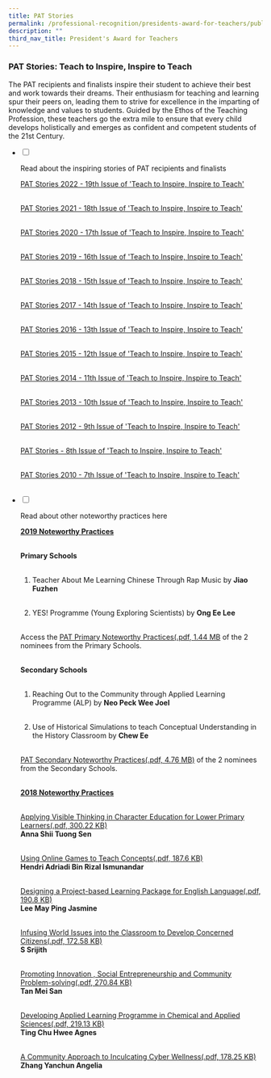 ```yaml
---
title: PAT Stories
permalink: /professional-recognition/presidents-award-for-teachers/publication/
description: ""
third_nav_title: President's Award for Teachers
---
```

### PAT Stories: Teach to Inspire, Inspire to Teach

The PAT recipients and finalists inspire their student to achieve their best and work towards their dreams. Their enthusiasm for teaching and learning spur their peers on, leading them to strive for excellence in the imparting of knowledge and values to students.&nbsp;Guided by the Ethos of the Teaching Profession, these teachers go the extra mile to ensure that every child develops holistically and emerges as confident and competent students of the 21st&nbsp;Century.


<ul class="jekyllcodex_accordion">  
  
<li>  
  
<input id="accordion1" type="checkbox">  
  
<label for="accordion1">Read about the inspiring stories of PAT recipients and finalists</label>  
  
<div>  
  
<p>
	
<a href="https://drive.google.com/file/d/1bVsGmEy0ISl13YDcHQUwm0gw6XWZmv_S/view?usp=sharing">PAT Stories 2022 - 19th Issue of 'Teach to Inspire, Inspire to Teach'</a><br><br> 	
	
<a href="https://drive.google.com/file/d/1BAB4WXK8cgtnRjH4o50a6tvj8Ubq33KA/view?usp=sharing">PAT Stories 2021 - 18th Issue of 'Teach to Inspire, Inspire to Teach'</a><br><br> 
	
<a href="https://drive.google.com/file/d/1Ts80If1eqnBTsNIXWSHkKAKfEaUy_aZx/view?usp=sharing">PAT Stories 2020 - 17th Issue of 'Teach to Inspire, Inspire to Teach'</a><br><br> 

<a href="https://drive.google.com/file/d/1POCcweDONn_pdjg7SpMPZ3KNt3LxYeBG/view?usp=sharing">PAT Stories 2019 - 16th Issue of 'Teach to Inspire, Inspire to Teach'</a><br><br> 


<a href="https://drive.google.com/file/d/15XUN0JbIFEozFoYhwEu5GOkji7QdEoVu/view?usp=sharing">PAT Stories 2018 - 15th Issue of 'Teach to Inspire, Inspire to Teach'</a><br><br>

<a href="https://drive.google.com/file/d/1tbZI90k2MtQLnVme4ouT05ieRUUjGb6j/view?usp=sharing">PAT Stories 2017 - 14th Issue of 'Teach to Inspire, Inspire to Teach'</a><br><br>

<a href="https://drive.google.com/file/d/18qaZK5m9Rklvya0NslCcIDj_S4_8aXo2/view?usp=sharing">PAT Stories 2016 - 13th Issue of 'Teach to Inspire, Inspire to Teach'</a><br> <br>

<a href="/files/pat1.pdf">PAT Stories 2015 - 12th Issue of 'Teach to Inspire, Inspire to Teach'</a><br><br>

<a href="/files/pat2.pdf">PAT Stories 2014 - 11th Issue of 'Teach to Inspire, Inspire to Teach'</a><br><br>

<a href="/files/pat3.pdf">PAT Stories 2013 - 10th Issue of 'Teach to Inspire, Inspire to Teach'</a><br><br>

<a href="/files/pat4.pdf">PAT Stories 2012 - 9th Issue of 'Teach to Inspire, Inspire to Teach'</a><br><br>
	
<a href="/files/pat5.pdf">PAT Stories - 8th Issue of 'Teach to Inspire, Inspire to Teach'</a><br><br>

<a href="/files/pat6.pdf">PAT Stories 2010 - 7th Issue of 'Teach to Inspire, Inspire to Teach'</a><br><br>
	
</p>  
  
</div>  
  
</li>  
<li>  
  
<input id="accordion2" type="checkbox">  
  
<label for="accordion2">Read about other noteworthy practices here</label>  
  
<div>  
  
<p>
<b><u>2019 Noteworthy Practices</u></b> <br><br>

<b>Primary Schools</b><br><br>

1) Teacher About Me Learning Chinese Through Rap Music by&nbsp;<b>Jiao Fuzhen</b><br><br>

2) YES! Programme (Young Exploring Scientists) by&nbsp;<b>Ong Ee Lee</b><br><br>

Access the&nbsp;<a href="/files/pat7.pdf">PAT Primary Noteworthy Practices(.pdf, 1.44 MB</a> of the 2 nominees from the Primary Schools. <br><br>
	
<b>Secondary Schools</b><br><br>

1) Reaching Out to the Community through Applied Learning Programme (ALP) by&nbsp;<b>Neo Peck Wee Joel</b><br><br>

2) Use of Historical Simulations to teach Conceptual Understanding in the History Classroom by&nbsp;<b>Chew Ee</b><br><br>

<a href="/files/pat8.pdf">PAT Secondary Noteworthy Practices(.pdf, 4.76 MB)</a> of the 2 nominees from the Secondary Schools. <br><br>
	
<b><u>2018 Noteworthy Practices</u></b> <br><br>

<a href="/files/pat9.pdf">Applying Visible Thinking in Character Education for Lower Primary Learners(.pdf, 300.22 KB)</a><br><b>Anna Shii Tuong Sen</b><br><br> 

<a href="/files/pat10.pdf">Using Online Games to Teach Concepts(.pdf, 187.6 KB)</a><br><b>Hendri Adriadi Bin Rizal Ismunandar  </b><br><br> 
	
<a href="/files/pat11.pdf">Designing a Project-based Learning Package for English Language(.pdf, 190.8 KB)</a><br><b>Lee May Ping Jasmine  </b><br><br> 

<a href="/files/pat12.pdf">Infusing World Issues into the Classroom to Develop Concerned Citizens(.pdf, 172.58 KB)</a><br><b>S Srijith   </b><br><br> 

<a href="/files/pat13.pdf">Promoting Innovation , Social Entrepreneurship and Community Problem-solving(.pdf, 270.84 KB)</a><br><b>Tan Mei San  </b><br><br> 
	
<a href="/files/pat14.pdf">Developing Applied Learning Programme in Chemical and Applied Sciences(.pdf, 219.13 KB)</a><br><b>Ting Chu Hwee Agnes  </b><br><br> 

<a href="/files/pat15.pdf">A Community Approach to Inculcating Cyber Wellness(.pdf, 178.25 KB)</a><br><b>Zhang Yanchun Angelia</b><br><br> 
  
</p>  
  
</div>  
  
</li>  
</ul>